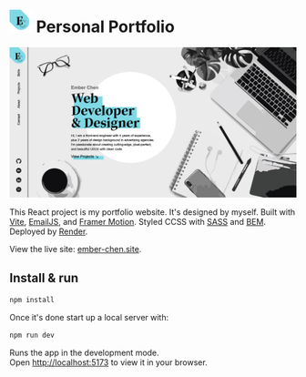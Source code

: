 # <img src="/public/apple-touch-icon.png" width="40" alt="Logo" /> Personal Portfolio

[![Site preview](/public/site-preview.png)](https://ember-chen.site)

This React project is my portfolio website.
It's designed by myself. Built with [Vite](https://vitejs.dev/), [EmailJS](https://www.emailjs.com/), and [Framer Motion](https://www.framer.com/motion/). 
Styled CCSS with [SASS](https://sass-lang.com/) and [BEM](https://getbem.com/). Deployed by [Render](https://render.com/).

View the live site: [ember-chen.site](https://ember-chen.site).


## Install & run
```bash
npm install
```
Once it's done start up a local server with:

```bash
npm run dev
```
Runs the app in the development mode.\
Open [http://localhost:5173](http://localhost:5173) to view it in your browser.




